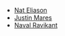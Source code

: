 - [Nat Eliason](<Nat Eliason.md>)
- [Justin Mares](<Justin Mares.md>)
- [Naval Ravikant](<Naval Ravikant.md>)
